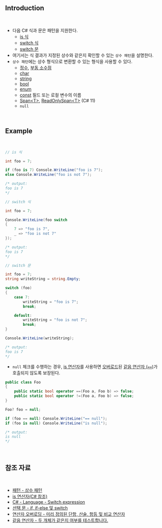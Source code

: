 ## Introduction

<br>

- 다음 C# 식과 문은 패턴을 지원한다.
    - [is 식](https://learn.microsoft.com/ko-kr/dotnet/csharp/language-reference/operators/is)
    - [switch 식](https://peponi-paradise.tistory.com/entry/C-Language-Switch-expression)
    - [switch 문](https://learn.microsoft.com/ko-kr/dotnet/csharp/language-reference/statements/selection-statements#the-switch-statement)
- 여기서는 식 결과가 지정된 상수와 같은지 확인할 수 있는 `상수 패턴`을 설명한다.
- `상수 패턴`에는 상수 형식으로 변환할 수 있는 형식을 사용할 수 있다.
    - [정수](https://peponi-paradise.tistory.com/entry/C-Language-%EC%A0%95%EC%88%98-%ED%98%95%EC%8B%9D), [부동 소수점](https://peponi-paradise.tistory.com/entry/C-Language-floating-point-type)
    - [char](https://peponi-paradise.tistory.com/entry/C-Language-%EB%AC%B8%EC%9E%90%ED%98%95-char)
    - [string](https://peponi-paradise.tistory.com/entry/C-Language-%EB%AC%B8%EC%9E%90%EC%97%B4-%ED%98%95%EC%8B%9D-SystemString)
    - [bool](https://peponi-paradise.tistory.com/entry/C-Language-%EB%85%BC%EB%A6%AC%ED%98%95-Boolean)
    - [enum](https://peponi-paradise.tistory.com/entry/C-Language-%EC%97%B4%EA%B1%B0%ED%98%95-enum)
    - [const](https://peponi-paradise.tistory.com/entry/C-Language-Const-%EC%83%81%EC%88%98) 필드 또는 로컬 변수의 이름
    - [Span\<T>](https://learn.microsoft.com/ko-kr/dotnet/api/system.span-1?view=net-8.0), [ReadOnlySpan\<T>](https://learn.microsoft.com/ko-kr/dotnet/api/system.readonlyspan-1?view=net-8.0) (C# 11)
    - `null`

<br>

## Example

<br>

```cs
// is 식

int foo = 7;

if (foo is 7) Console.WriteLine("foo is 7");
else Console.WriteLine("foo is not 7");

/* output:
foo is 7
*/
```
```cs
// switch 식

int foo = 7;

Console.WriteLine(foo switch
{
    7 => "foo is 7",
    _ => "foo is not 7"
});

/* output:
foo is 7
*/
```
```cs
// switch 문

int foo = 7;
string writeString = string.Empty;

switch (foo)
{
    case 7:
        writeString = "foo is 7";
        break;

    default:
        writeString = "foo is not 7";
        break;
}

Console.WriteLine(writeString);

/* output:
foo is 7
*/
```

- `null` 체크를 수행하는 경우, [is 연산자](https://learn.microsoft.com/ko-kr/dotnet/csharp/language-reference/operators/is)를 사용하면 [오버로드](https://learn.microsoft.com/ko-kr/dotnet/csharp/language-reference/operators/operator-overloading)된 [같음 연산자 (`==`)](https://peponi-paradise.tistory.com/entry/C-Language-Equality-operators)가 호출되지 않도록 보장된다.

```cs
public class Foo
{
    public static bool operator ==(Foo a, Foo b) => false;
    public static bool operator !=(Foo a, Foo b) => false;
}
```
```cs
Foo? foo = null;

if (foo == null) Console.WriteLine("== null");
if (foo is null) Console.WriteLine("is null");

/* output:
is null
*/
```

<br>

## 참조 자료

<br>

- [패턴 - 상수 패턴](https://learn.microsoft.com/ko-kr/dotnet/csharp/language-reference/operators/patterns#constant-pattern)
- [is 연산자(C# 참조)](https://learn.microsoft.com/ko-kr/dotnet/csharp/language-reference/operators/is)
- [C# - Language - Switch expression](https://peponi-paradise.tistory.com/entry/C-Language-Switch-expression)
- [선택 문 - if, if-else 및 switch](https://learn.microsoft.com/ko-kr/dotnet/csharp/language-reference/statements/selection-statements#the-switch-statement)
- [연산자 오버로딩 - 미리 정의된 단항, 산술, 항등 및 비교 연산자](https://learn.microsoft.com/ko-kr/dotnet/csharp/language-reference/operators/operator-overloading)
- [같음 연산자 - 두 개체가 같은지 여부를 테스트합니다.](https://learn.microsoft.com/ko-kr/dotnet/csharp/language-reference/operators/equality-operators)